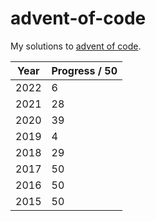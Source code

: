 # advent-of-code

My solutions to [advent of code](https://adventofcode.com/about).

Year | Progress / 50
-----|-----
2022 | 6
2021 | 28
2020 | 39
2019 | 4
2018 | 29
2017 | 50
2016 | 50
2015 | 50